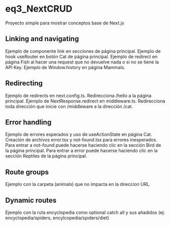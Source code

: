 # eq3_NextCRUD
Proyecto simple para mostrar conceptos base de Next.js

## Linking and navigating
Ejemplo de componente link en secciones de página principal.
Ejemplo de hook useRouter en botón Cat de página principal.
Ejemplo de redirect en página Fish al hacer una request que no devuelve nada o si no se tiene la API Key.
Ejemplo de Window.history en página Mammals.

## Redirecting
Ejemplo de redirects en next.config.ts.
Redirecciona /hello a la página principal.
Ejemplo de NextResponse.redirect en middleware.ts.
Redirecciona toda dirección que inicie con /middleware a la dirección /cat.

## Error handling
Ejemplo de errores esperados y uso de useActionState en página Cat.
Creación de archivos error.tsx y not-found.tsx para errores inesperados.
Para entrar a not-found puede hacerse haciendo clic en la sección Bird de la página principal.
Para entrar a error puede hacerse haciendo clic en la sección Reptiles de la página principal.

## Route groups
Ejemplo con la carpeta (animals) que no impacta en la direccion URL.

## Dynamic routes
Ejemplo con la ruta encyclopedia como optional catch all y sus añadidos (ej: encyclopedia/spiders, encylcopedia/spiders/diet)
